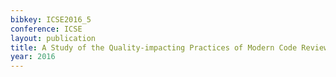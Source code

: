 ```yaml
---
bibkey: ICSE2016_5
conference: ICSE
layout: publication
title: A Study of the Quality-impacting Practices of Modern Code Review at Sony Mobile
year: 2016
---
```

